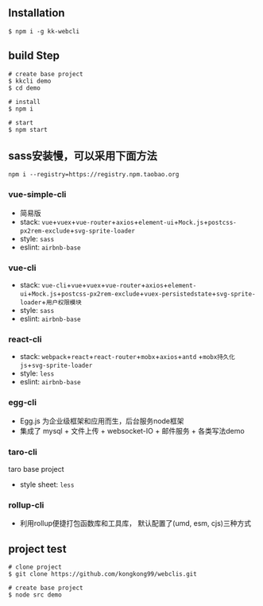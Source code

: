 ## Installation
```
$ npm i -g kk-webcli
```

## build Step
```
# create base project
$ kkcli demo
$ cd demo

# install
$ npm i

# start
$ npm start
```
## sass安装慢，可以采用下面方法
```
npm i --registry=https://registry.npm.taobao.org
```

### vue-simple-cli
- 简易版
- stack: `vue`+`vuex`+`vue-router`+`axios`+`element-ui`+`Mock.js`+`postcss-px2rem-exclude`+`svg-sprite-loader`
- style: `sass`
- eslint: `airbnb-base`

### vue-cli
- stack: `vue-cli`+`vue`+`vuex`+`vue-router`+`axios`+`element-ui`+`Mock.js`+`postcss-px2rem-exclude`+`vuex-persistedstate`+`svg-sprite-loader`+`用户权限模块`
- style: `sass`
- eslint: `airbnb-base`

### react-cli
- stack: `webpack`+`react`+`react-router`+`mobx`+`axios`+`antd` +`mobx持久化js`+`svg-sprite-loader`
- style: `less`
- eslint: `airbnb-base`


### egg-cli
- Egg.js 为企业级框架和应用而生，后台服务node框架
- 集成了 mysql + 文件上传 + websocket-IO + 邮件服务 + 各类写法demo

### taro-cli
taro base project
- style sheet: `less`

### rollup-cli
- 利用rollup便捷打包函数库和工具库， 默认配置了(umd, esm, cjs)三种方式

## project test
```
# clone project
$ git clone https://github.com/kongkong99/webclis.git

# create base project 
$ node src demo

```
